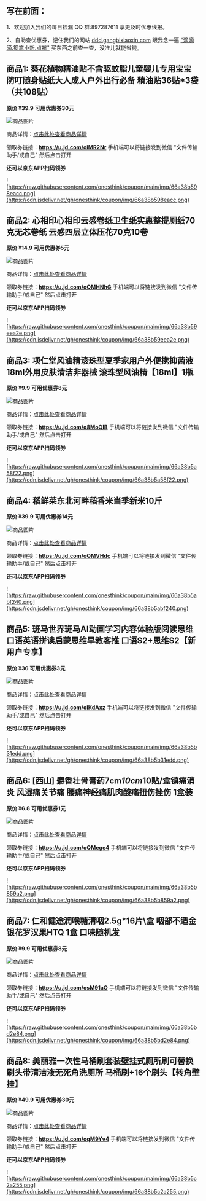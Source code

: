 ## 写在前面：

1、欢迎加入我们的每日捡漏 QQ 群:897287611 享更及时优惠线报。

2、自助查优惠券，记住我们的网站 [ddd.gangbixiaoxin.com](https://ddd.gangbixiaoxin.com) 跟我念一遍 ["滴滴滴.钢笔小新.点抗"](https://ddd.gangbixiaoxin.com) 买东西之前查一查，没准儿就能省钱。

## 商品1: 葵花植物精油贴不含驱蚊脂儿童婴儿专用宝宝防叮随身贴纸大人成人户外出行必备 精油贴36贴*3袋（共108贴）

**原价 ¥39.9 可用优惠券30元**

![商品图片](http://img14.360buyimg.com/n1/jfs/t1/243688/18/9968/184267/665d92d6F903cc0db/f3890824ff3c649f.jpg)

商品详情：[点击此处查看商品详情](https://union-click.jd.com/jdc?e=1003156031&amp;p=JF8BAd4JK1olXwQBVV9YDEwQB18IGlsUWQIKU1dbDUkVAl9MRANLAjZbERscSkAJHTRQRA1CCVkdDwtCWhVLHTdNTwcKBENeCVAfUg8bXmYKWwtzCnZHPQ4aUQATBjh8YQhOGUBjOlwBATYeZ2ZsTVNoBGJUVioua1xXDxtxazliLnVBIic1Wz9edCp8RCtNOWVmEj0vUih1AhNOey5lNGFYJBcqaktnYSZgWztnB2BgHV8baAN8dBhRYAxhJGJRLS0iTD9udw1zfCcTOE5hIjkCViNFZRNvbxJcHGZwIykpUT8QdwZ4cjtxKQNiJiUvcShzF2x_byJILXFhIx8pajdHYzdrXC9sOW92DT0afiJ3ZRRoD1lgSQR3ZDoJXQ9-RBFqeVhrLWYLHQQVS0pMdx8EF2sUbQUDVFlUDkwRCmo4K1sVbUdsVF9dC0wSA2o4GmsVWwUCXFZYCU8SA28BK1sdWjbV-eaIgvrCi9bchdPC5KHX3eKJlsMnM18LK1sUXAQCUFlcCksnM28LK1glA2gDB1hfCE4QBAFVUFhJH0VHUTBdDk8SBW8KE14lXwcDVlxtOHtKCm1ISz1CLUNrBBkEQ08SVBtySABRG2dsVgJUdUJzCgteEyZMOVAAIC0-OEsn)

领取券链接：**https://u.jd.com/oiMR2Nr** 手机端可以将链接发到微信 "文件传输助手/或自己" 然后点击打开

**还可以京东APP扫码领券**

![https://raw.githubusercontent.com/onesthink/coupon/main/img/66a38b598eacc.png](https://cdn.jsdelivr.net/gh/onesthink/coupon/img/66a38b598eacc.png)

## 商品2: 心相印心相印云感卷纸卫生纸实惠整提厕纸70克无芯卷纸 云感四层立体压花70克10卷

**原价 ¥14.9 可用优惠券5元**

![商品图片](http://img14.360buyimg.com/n1/jfs/t1/174273/8/40677/145070/66207c3bF4233b2c9/e93b9f84d2b8ec6b.jpg)

商品详情：[点击此处查看商品详情](https://union-click.jd.com/jdc?e=1003156031&amp;p=JF8BAdQJK1olXwMEXV5aDUgRBF8IGlodWA4FXVZUD0kWAF9MRANLAjZbERscSkAJHTRQRA1CCVkdDwtCWhVLHTdNTwcKBENeCVAfUg8bVip0XQFLHl97KwcKTzceZCYITA5pKgdJOlwFVjdSYypNSwRwWWdxI1Y2blxXDxtxaz5sPnFdI1wLWDJkfCp8ciNNOWJqEio_Uix1SgtOey5lPmFbPBcqQEthYW5oWzh3B2FgVS4bayJzYxh7YAxhJGJSLT0USzxuYw9zfCcTOE5hIjkCViNFZRB7bDhiAnFdIDsqUTcQdG1ecixcNkJ0LQsvfz9gXAx6fwthB21HIFwueD91YDN_cjNyKU9xCygkcBMnai9hRCVeVG5hLQI0aSsXfHVLWB9SLQoOZF9tC0oXBGYOHF0cWDYyVF5tSSUXAW4NGl4WVDYDZF5bC0sfC2oJH1MRVA4yVFZaOJy6u7qCqo6d5NKc3Inkr56ev7uWk2slbQUyVF9cCksTBG4KG2slXQUyV24DZkpEC28IGlITM1tJVwIfTksRbW8OHlsVXQQHVm5fCUoVAV84Kw5QIUBYCh0EcTROVCh0EjxcXVFXKClcQyUVWzF0XjtQGFZdMVo8ezwfaAk4G2s)

领取券链接：**https://u.jd.com/oQMHNhG** 手机端可以将链接发到微信 "文件传输助手/或自己" 然后点击打开

**还可以京东APP扫码领券**

![https://raw.githubusercontent.com/onesthink/coupon/main/img/66a38b59eea2e.png](https://cdn.jsdelivr.net/gh/onesthink/coupon/img/66a38b59eea2e.png)

## 商品3: 项仁堂风油精滚珠型夏季家用户外便携抑菌液18ml外用皮肤清洁非器械 滚珠型风油精【18ml】1瓶

**原价 ¥9.9 可用优惠券8元**

![商品图片](http://img14.360buyimg.com/n1/jfs/t1/228308/40/16730/122259/66388bf3Fa71ed6ec/8e83274fa8dec251.jpg)

商品详情：[点击此处查看商品详情](https://union-click.jd.com/jdc?e=1003156031&amp;p=JF8BAa4JK1olXwIDXV9VDU8UBV8IGlsUXg8LXVdcC00TC19MRANLAjZbERscSkAJHTRQRA1CCVkdDwtCWhVLHTdNTwcKBENeCVAfUg8bfDxzXyRcBlRRAykbCQJHemoOTVkSLl4LOlw2YThESyxsch5mCmVpJgIKUVxXDxtxazliLlNeIjcLWzxkVi5_YgFNOWJ-EiovUht1ShdOeBBlP2FbJBcrekpwYSZOWy9dAH9gHQwbf0lNahtBZAxhJGJhIxcmSz9uVQhzfSdrCllqMzwqAU1xcRtQbDhyHXJrBjoqUTxXdG58D1lgbXhJKQkDEghSY2xUZigPPWNXDjxeazsbD18JK1gUXQELUllbAU4nM28IKxp7XQABVlZfAEMnAl8IHVgVVQ4HVVldAE0SM28AHGvC8L7X3u-IgPLDneffovzA1LrWytZtOHsUM28JGlkVWQEDVl5tOEsUM2w4RTUUDgAAV15fDiVKSGxUWRJSB2gCUlpYCE0QA204GVoUXwQyZG4iWzBTfCZTSQhCKkADHQ4kDU1BAWh7Q1J7X21rJw0VSy9-RhxfeDBnAVFbZF5t)

领取券链接：**https://u.jd.com/o8MoQlB** 手机端可以将链接发到微信 "文件传输助手/或自己" 然后点击打开

**还可以京东APP扫码领券**

![https://raw.githubusercontent.com/onesthink/coupon/main/img/66a38b5a58f22.png](https://cdn.jsdelivr.net/gh/onesthink/coupon/img/66a38b5a58f22.png)

## 商品4: 稻鲜莱东北河畔稻香米当季新米10斤

**原价 ¥39.9 可用优惠券14元**

![商品图片](http://img14.360buyimg.com/n1/jfs/t1/68151/28/27080/126820/669e1450Fadc894f8/ec5759b470252f41.jpg)

商品详情：[点击此处查看商品详情](https://union-click.jd.com/jdc?e=1003156031&amp;p=JF8BAd4JK1olXwIDUlhYAUsfAF8IGlsVXAMDUV5fDUwQBl9MRANLAjZbERscSkAJHTRQRA1CCVkdDwtCWhVLHTdNTwcKBENeCVAfUg8bXmYKWwtzCnZHPQ4aXQ0VXxp8YQhNL3JeOlwBATYeZ2ZsTVNoBHZEUyE8a1xXDxtxazliPmFCIDc9ajxedDF_GTtNOWVEEj4VVT11Ah9OeD5lP2FbLBcqekpHYW5gWy1nB2ZgVTYbf0lBZRhRaAxhJGJSIBc6TT9ucwpzfCcTOE5hIjkCViNFZRNobCh9WGVgMy09UShIdA10cjthPkNiLSY4aDhvChgKYwhiKXIWVyk9Vzhudw1rXC98D2F2JwsafBRzZRRoD1lgSQR3ZFspbQtnQjlve14WKAdaCFo7SgANWTkEF2sUbQUDVFlUDkwRCmo4K1sVbUdsVFhYCkkTCmY4GmsVWwUCXFZYCUwVCmkBK1sdWjbV-eaIgvrCi9bchdPC5KHX3eKJlsMnM18LK1sUXAQCUFlcCksnM28LK1glA2gDB1lYXEoSAgFVUFhJH01QDTBdDk8TBW8IG1wlXwcDVlxtOHtKCm1ISz1CLUNrBBkITklLdhtySANnKVpsVgJUdUJzCgteEyZMLUAFKz8-OEsn)

领取券链接：**https://u.jd.com/oQMVHdc** 手机端可以将链接发到微信 "文件传输助手/或自己" 然后点击打开

**还可以京东APP扫码领券**

![https://raw.githubusercontent.com/onesthink/coupon/main/img/66a38b5abf240.png](https://cdn.jsdelivr.net/gh/onesthink/coupon/img/66a38b5abf240.png)

## 商品5: 斑马世界斑马AI动画学习内容体验版阅读思维口语英语拼读启蒙思维早教客推 口语S2+思维S2【新用户专享】

**原价 ¥36 可用优惠券3元**

![商品图片](http://img14.360buyimg.com/n1/jfs/t1/248712/20/229/78834/65856c62F47e14802/aa46334e1bf417f5.jpg)

商品详情：[点击此处查看商品详情](https://union-click.jd.com/jdc?e=1003156031&amp;p=JF8BAdYJK1olXwIDUlhaDEoUBV8IGlsUXgMFUV5UAE4TA19MRANLAjZbERscSkAJHTRQRA1CCVkdDwtCWhVLHTdNTwcKBENeCVAfUg8bAxVVRVJpP09mUwohfCtpZWd4ZV0dBwFJOlw4YAhtAjVsSxBJPlFhCQVbd1xXDxtxazliLlNCI1w9ajJkSi9_Yi9NOWJQEioFUi91Ah9OewBmKmFbKBc-ektuYSZoWzhdAHZgHRgbf0lragwJbAxhJGJSIBc-VDwVUQZzfCcTOE5hIjkCViNFZRNhbyhmH2ZwLyw9bDcDABh-Ygl8Kl9LFSg_fz10Zw8BewR1DnFxIxsqUDRueg1rRyx8NWZ2DS0Zf0lBW19uUjMTNnoFPT00TChjZgRYXRsRW3JEWFJtCXsUAm8PEl0SWw8HZG5dCHtWbW8NHFITVQ8FZF9tCE0UA2cAHloSWgYFU25dAEwn1MKwztGkiI67gMDV3_Kw1ua0z8WdbTYyV25dCUoVA2sPGlkVbTYCV25eOBV5AjwOGFkWWARsCRVeVA4XASpmG10QXQIAUlxaOEkWAm0KK2slXXxfClchagJzBDt0bztrOw5yKlhVUkxcbW1tcxhvXFxmBBUBaxx0XjQOZGsVbQ)

领取券链接：**https://u.jd.com/oiKdAxz** 手机端可以将链接发到微信 "文件传输助手/或自己" 然后点击打开

**还可以京东APP扫码领券**

![https://raw.githubusercontent.com/onesthink/coupon/main/img/66a38b5b31edd.png](https://cdn.jsdelivr.net/gh/onesthink/coupon/img/66a38b5b31edd.png)

## 商品6: [西山] 麝香壮骨膏药7cm*10cm*10贴/盒镇痛消炎 风湿痛关节痛 腰痛神经痛肌肉酸痛扭伤挫伤 1盒装

**原价 ¥6.8 可用优惠券1元**

![商品图片](http://img14.360buyimg.com/n1/jfs/t1/135442/8/38309/65133/65dc05a0Ff713de9e/68c314a83e051b2b.jpg)

商品详情：[点击此处查看商品详情](https://union-click.jd.com/jdc?e=1003156031&amp;p=JF8BAd4JK1olXwIDU1paCEsSA18IGlodWwUGUFZaCUgWA19MRANLAjZbERscSkAJHTRQRA1CCVkdDwtCWhVLHTdNTwcKBENeCVAfUg8bWwpsWD1qJXxcNicGfENgXgtVEihxIlpLOlwIX05ySC1SSDlQX1hyJlwCV1xXDxtxaz5sPn1AIyc5WD9OZC18ci9NOWV-Ej4vVTh1SilObC5lDmFbMBcpakpyYW50WztnAHVgHTYbf0l3ZBhBcAxhJGJSIAddTz9uWQ9zfCcTOE5hIjkCViNFZRB4YjhuAXJ7Jy0-CTseYB1ociwUNll0LTo9fxFrF2x_bDJDP3FxMFc-aj9zdzdrXC98D2J1Jz0afElFUxRoD1lgSQR3ZFYcXTZLZDFBfgtnHmJaPy42TzZCXw8EF2sUbQUDVFlUDkwRCmo4K1sVbUdsVFpcCU4XAWk4GmsVWwUCXFZYCUweAW0AK1sdWjbV-eaIgvrCi9bchdPC5KHX3eKJlsMnM18LK1sUXAQCUFlcCksnM28LK1glA2gDB1ZdC0sfUQFVUFhJGAVBEzBdDk4WBGoKG1IlXwcDVlxtOHtPZgtLfSRtJ1hgLQUpADxKZzIBaD9qAU9sVgsKDS5cQTVbeR4XA3ZwVgECOEsn)

领取券链接：**https://u.jd.com/oQMege4** 手机端可以将链接发到微信 "文件传输助手/或自己" 然后点击打开

**还可以京东APP扫码领券**

![https://raw.githubusercontent.com/onesthink/coupon/main/img/66a38b5b859a2.png](https://cdn.jsdelivr.net/gh/onesthink/coupon/img/66a38b5b859a2.png)

## 商品7: 仁和健途润喉糖清咽2.5g*16片\盒 咽部不适金银花罗汉果HTQ 1盒 口味随机发

**原价 ¥9.9 可用优惠券8元**

![商品图片](http://img14.360buyimg.com/n1/jfs/t1/217222/14/32679/113272/648c2e5fF5c612b52/fb99cbae9f66b4a6.jpg)

商品详情：[点击此处查看商品详情](https://union-click.jd.com/jdc?e=1003156031&amp;p=JF8BAasJK1olXwIDVFldAEsQCl8IGloXXw8FUVhYDkgWBF9MRANLAjZbERscSkAJHTRQRA1CCVkdDwtCWhVLHTdNTwcKBENeCVAfUg8bSDlfYAFyX1xgVlhcASNUehd_fz5MNGNQOlwCVA9BcRBOUjgdOUdaIj4ealxXDxtxaz5iFG1eI1w9bD9keC18cjNNOWJ-EiovUht1ShdOeBBlP2FbJBcrekpwYSZOWy9dAH9gHQwbf0lNahtBZAxhJGJhIxcmSz9uVQhzfSdrCllqMzwqAU1xcRtQbDhyHXJrBjoqUTxXdG58D1lgbQJkMw4JVChJYQ92UCdBB3BiJBwZcR0bD18JK1gUXQELUllbAU4nM28IKxp7XgMGUVxtCXsXBWwIE1MQXAADXF1VOEsfBF_ftuPA17fX3OeJlsPAusjdkufBw44yZG5eOEsWAm0IH1wUXwYyZF5eOEgnXQEJSF0WCQ4LVDAAQ0hLRmpKHzUVWwMBV1tUCkInAW4JGVklbTZJAgkmUiwVWQ0KHVocNUV7LCk5bRJ-Zj1mGQRJGVBwKxgUa0NzQjd-exh3bQYy)

领取券链接：**https://u.jd.com/osM91aO** 手机端可以将链接发到微信 "文件传输助手/或自己" 然后点击打开

**还可以京东APP扫码领券**

![https://raw.githubusercontent.com/onesthink/coupon/main/img/66a38b5bd2e84.png](https://cdn.jsdelivr.net/gh/onesthink/coupon/img/66a38b5bd2e84.png)

## 商品8: 美丽雅一次性马桶刷套装壁挂式厕所刷可替换刷头带清洁液无死角洗厕所 马桶刷+16个刷头【转角壁挂】

**原价 ¥49.9 可用优惠券30元**

![商品图片](http://img14.360buyimg.com/n1/jfs/t1/236000/5/21050/75539/667a399fF47c43f98/206209c75cb8816d.jpg)

商品详情：[点击此处查看商品详情](https://union-click.jd.com/jdc?e=1003156031&amp;p=JF8BAdoJK1olXwIDUlpdCE8SBV8IGlodVQILUVdbC0MWBV9MRANLAjZbERscSkAJHTRQRA1CCVkdDwtCWhVLHTdNTwcKBENeCVAfUg8bamhvGFlDFgQBLjk-aQtidQRPXF53CFJCOlwkcwkQBg1BbBlsD19xNww_clxXDxtxaz5sPk9BIjc9Wz9eVjB8cglNOWJ2Ej0VVTx1ShtObwBmKmFbMBcpekpxYW54WzhnAHFgVQwbfyJBZBhrfAxhJGJSLS0qVDwVZwlzfCcTOE5hIjkCViNFZRNhbBJ2A2ZKMy4pex5VdydociJ2IkdiJiEua0p0QA9QcCh2B21BNCcpbTJlYCh8cjN3JGV9ESlfeCxsY3sKbk8XKDYAEhkBDRxDWA0OAQkSNHBRNSEbeD93D2M4GmsWXAYFXVhaDkISM18IG2tUMwEDXFtZCXsWM28OGFsdVQMDUl1bC08nA2cPK4y45dOI5YvVsZ-Ji7ixvI6c4dKc3G5tOEgnA24JGVsRWgcAVG5tCEgnAF9WdVpGVQYEV1hUZhZcADNNHF9SMwYEUV5cCkwWBV8KGloXXzYyZDdab0gVVSQKGCFyPmdCISg2TwwSYTpcWzUXJH1AU1s_QTxVej1RaDhHP3wyVG4)

领取券链接：**https://u.jd.com/oqM9Yv4** 手机端可以将链接发到微信 "文件传输助手/或自己" 然后点击打开

**还可以京东APP扫码领券**

![https://raw.githubusercontent.com/onesthink/coupon/main/img/66a38b5c2a255.png](https://cdn.jsdelivr.net/gh/onesthink/coupon/img/66a38b5c2a255.png)

